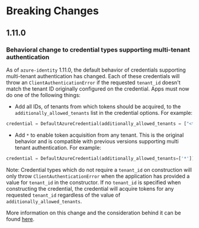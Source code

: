 # Breaking Changes

## 1.11.0

### Behavioral change to credential types supporting multi-tenant authentication

As of `azure-identity` 1.11.0, the default behavior of credentials supporting multi-tenant authentication has changed. Each of these credentials will throw an `ClientAuthenticationError` if the requested `tenant_id` doesn't match the tenant ID originally configured on the credential. Apps must now do one of the following things:

- Add all IDs, of tenants from which tokens should be acquired, to the `additionally_allowed_tenants` list in the credential options. For example:

```py
credential = DefaultAzureCredential(additionally_allowed_tenants = ["<tenant_id_1>", "<tenant_id_2>"])
```

- Add `*` to enable token acquisition from any tenant. This is the original behavior and is compatible with previous versions supporting multi tenant authentication. For example:

```py
credential = DefaultAzureCredential(additionally_allowed_tenants=['*'])
```

Note: Credential types which do not require a `tenant_id` on construction will only throw `ClientAuthenticationError` when the application has provided a value for `tenant_id` in the constructor. If no `tenant_id` is specified when constructing the credential, the credential will acquire tokens for any requested `tenant_id` regardless of the value of `additionally_allowed_tenants`.

More information on this change and the consideration behind it can be found [here](https://aka.ms/azsdk/blog/multi-tenant-guidance).
